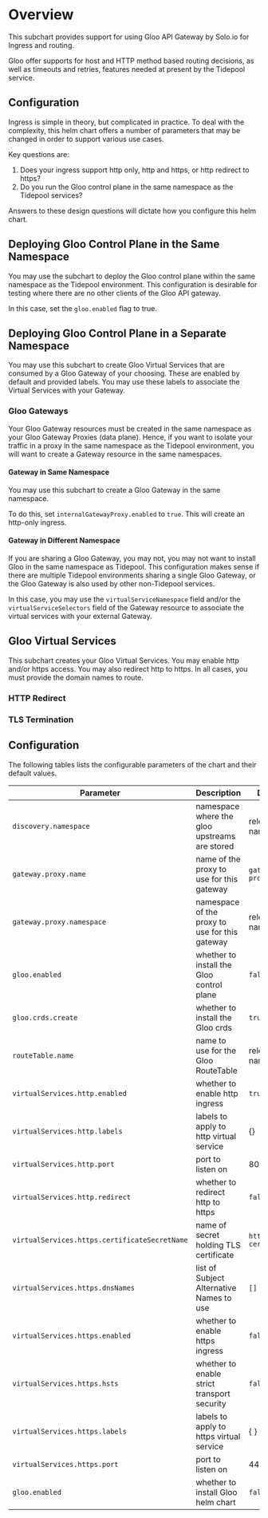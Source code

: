 # Overview
This subchart provides support for using Gloo API Gateway by Solo.io for Ingress and routing.

Gloo offer supports for host and HTTP method based routing decisions, as well as timeouts and retries, features needed
at present by the Tidepool service.

## Configuration
Ingress is simple in theory, but complicated in practice.  To deal with the complexity, this helm chart offers
a number of parameters that may be changed in order to support various use cases. 

Key questions are:
1. Does your ingress support http only, http and https, or http redirect to https?
1. Do you run the Gloo control plane in the same namespace as the Tidepool services?

Answers to these design questions will dictate how you configure this helm chart.

## Deploying Gloo Control Plane in the Same Namespace
You may use the subchart to deploy the Gloo control plane within the same namespace as the Tidepool environment.
This configuration is desirable for testing where there are no other clients of the Gloo API gateway.

In this case, set the `gloo.enabled` flag to true.

## Deploying Gloo Control Plane in a Separate Namespace
You may use this subchart to create Gloo Virtual Services that are consumed by a Gloo Gateway of your choosing.
These are enabled by default and provided labels.  You may use these labels to associate the Virtual Services with your Gateway.

### Gloo Gateways
Your Gloo Gateway resources must be created in the same namespace as your Gloo Gateway Proxies (data plane). Hence, if you want 
to isolate your traffic in a proxy in the same namespace as the Tidepool environment, you will want to create a Gateway resource in
the same namespaces.  

#### Gateway in Same Namespace
You may use this subchart to create a Gloo Gateway in the same namespace. 

To do this, set `internalGatewayProxy.enabled` to `true`.  This will create an http-only ingress.

#### Gateway in Different Namespace
If you are sharing a Gloo Gateway, you may not, you may not want to install Gloo in the same namespace as Tidepool.  This configuration makes
sense if there are multiple Tidepool environments sharing a single Gloo Gateway, or the Gloo Gateway is also used by other non-Tidepool services.

In this case, you may use the `virtualServiceNamespace` field and/or the `virtualServiceSelectors` field of the Gateway resource to associate
the virtual services with your external Gateway.

## Gloo Virtual Services
This subchart creates your Gloo Virtual Services.  You may enable http and/or https access.  You may also redirect http to https.
In all cases, you must provide the domain names to route. 

### HTTP Redirect

### TLS Termination

## Configuration

The following tables lists the configurable parameters of the chart and their default values.


| Parameter                                            | Description                                                                               | Default                             |  
|------------------------------------------------------|-------------------------------------------------------------------------------------------|-------------------------------------|
| `discovery.namespace`                    | namespace where the gloo upstreams are stored                                             |  release namespace                  |
| `gateway.proxy.name`                     | name of the proxy to use for this gateway                                                 | `gateway-proxy`                     |
| `gateway.proxy.namespace`                | namespace of the proxy to use for this gateway                                            | release namespace                   |
| `gloo.enabled`                           | whether to install the Gloo control plane                                                 | `false`                             |
| `gloo.crds.create`                       | whether to install the Gloo crds                                                          | `true`                              |
| `routeTable.name`                        | name to use for the Gloo RouteTable                                                       | release namespace                   |
| `virtualServices.http.enabled`           | whether to enable http ingress                                                            | `true`                              |  
| `virtualServices.http.labels`            | labels to apply to http virtual service                                                   | {}                                  |  
| `virtualServices.http.port`              | port to listen on                                                                         | 80                                  |  
| `virtualServices.http.redirect`          | whether to redirect http to https                                                         | `false`                             |  
| `virtualServices.https.certificateSecretName` | name of secret holding TLS certificate                                               | `https-certificate`                 |  
| `virtualServices.https.dnsNames`         | list of Subject Alternative Names to use                                                  | `[]`                                |  
| `virtualServices.https.enabled`          | whether to enable https ingress                                                           | `false`                             |  
| `virtualServices.https.hsts`             | whether to enable strict transport security                                               | `false`                             |  
| `virtualServices.https.labels`           | labels to apply to https virtual service                                                  | { }                                 |  
| `virtualServices.https.port`             | port to listen on                                                                         | 443                                 |  
| `gloo.enabled`                           | whether to install Gloo helm chart                                                        | `false`                             |  
